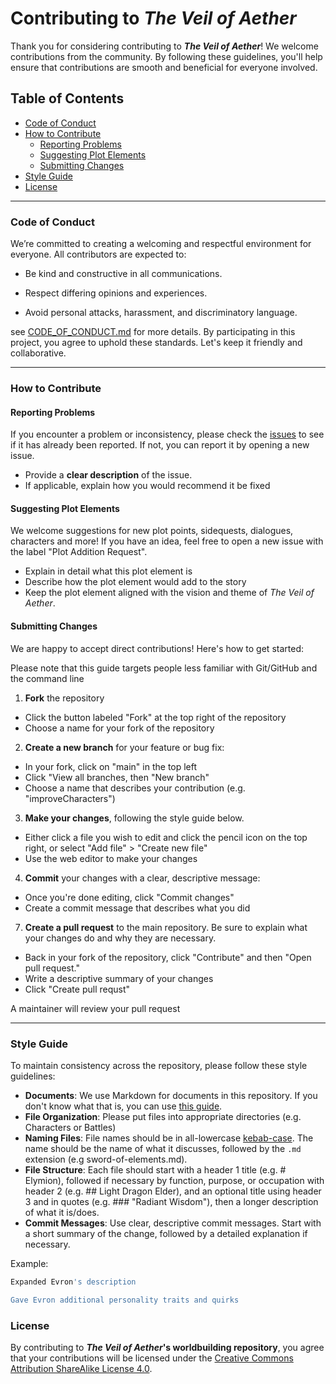 # Contributing to *The Veil of Aether*

Thank you for considering contributing to ***The Veil of Aether***! We welcome contributions from the community. By following these guidelines, you'll help ensure that contributions are smooth and beneficial for everyone involved.

## Table of Contents
- [Code of Conduct](#code-of-conduct)
- [How to Contribute](#how-to-contribute)
  - [Reporting Problems](#reporting-problems)
  - [Suggesting Plot Elements](#suggesting-plot-elements)
  - [Submitting Changes](#submitting-changes)
- [Style Guide](#style-guide)
- [License](#license)

---

### Code of Conduct

We’re committed to creating a welcoming and respectful environment for everyone. All contributors are expected to:

- Be kind and constructive in all communications.

- Respect differing opinions and experiences.

- Avoid personal attacks, harassment, and discriminatory language.

see [CODE_OF_CONDUCT.md](CODE_OF_CONDUCT.md) for more details. By participating in this project, you agree to uphold these standards. Let's keep it friendly and collaborative.

---

### How to Contribute

#### Reporting Problems

If you encounter a problem or inconsistency, please check the [issues](https://github.com/Veil-of-Aether/game-core/issues) to see if it has already been reported. If not, you can report it by opening a new issue.

- Provide a **clear description** of the issue.
- If applicable, explain how you would recommend it be fixed

#### Suggesting Plot Elements

We welcome suggestions for new plot points, sidequests, dialogues, characters and more! If you have an idea, feel free to open a new issue with the label "Plot Addition Request".

- Explain in detail what this plot element is
- Describe how the plot element would add to the story
- Keep the plot element aligned with the vision and theme of *The Veil of Aether*.

#### Submitting Changes

We are happy to accept direct contributions! Here's how to get started:

Please note that this guide targets people less familiar with Git/GitHub and the command line

1. **Fork** the repository
  - Click the button labeled "Fork" at the top right of the repository
  - Choose a name for your fork of the repository
2. **Create a new branch** for your feature or bug fix:
  - In your fork, click on "main" in the top left
  - Click "View all branches, then "New branch"
  - Choose a name that describes your contribution (e.g. "improveCharacters")
3. **Make your changes**, following the style guide below.
  - Either click a file you wish to edit and click the pencil icon on the top right, or select "Add file" > "Create new file"
  - Use the web editor to make your changes
4. **Commit** your changes with a clear, descriptive message:
  - Once you're done editing, click "Commit changes"
  - Create a commit message that describes what you did
7. **Create a pull request** to the main repository. Be sure to explain what your changes do and why they are necessary.
  - Back in your fork of the repository, click "Contribute" and then "Open pull request."
  - Write a descriptive summary of your changes
  - Click "Create pull requst"

A maintainer will review your pull request

---

### Style Guide

To maintain consistency across the repository, please follow these style guidelines:

- **Documents**: We use Markdown for documents in this repository. If you don't know what that is, you can use [this guide](https://www.markdownguide.org/).
- **File Organization**: Please put files into appropriate directories (e.g. Characters or Battles)
- **Naming Files**: File names should be in all-lowercase [kebab-case](https://developer.mozilla.org/en-US/docs/Glossary/Kebab_case). The name should be the name of what it discusses, followed by the `.md` extension (e.g sword-of-elements.md).
- **File Structure**: Each file should start with a header 1 title (e.g. \# Elymion), followed if necessary by function, purpose, or occupation with header 2 (e.g. \#\# Light Dragon Elder), and an optional title using header 3 and in quotes (e.g. \#\#\# "Radiant Wisdom"), then a longer description of what it is/does.
- **Commit Messages**: Use clear, descriptive commit messages. Start with a short summary of the change, followed by a detailed explanation if necessary.
  
Example:
```bash
Expanded Evron's description

Gave Evron additional personality traits and quirks
```

### License

By contributing to ***The Veil of Aether*'s worldbuilding repository**, you agree that your contributions will be licensed under the [Creative Commons Attribution ShareAlike License 4.0](LICENSE).